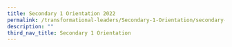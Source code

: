 ```yaml
---
title: Secondary 1 Orientation 2022
permalink: /transformational-leaders/Secondary-1-Orientation/secondary-1-orientation-2022/
description: ""
third_nav_title: Secondary 1 Orientation
---
```


